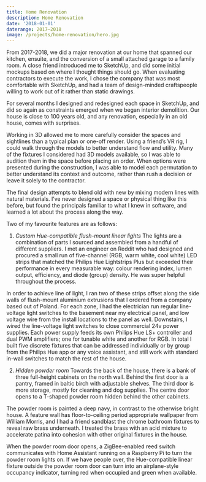 ```yaml
---
title: Home Renovation
description: Home Renovation
date: '2018-01-01'
daterange: 2017–2018
image: /projects/home-renovation/hero.jpg
---
```


From 2017-2018, we did a major renovation at our home that spanned our kitchen, ensuite, and the conversion of a small attached garage to a family room. A close friend introduced me to SketchUp, and did some initial mockups based on where I thought things should go. When evaluating contractors to execute the work, I chose the company that was most comfortable with SketchUp, and had a team of design-minded craftspeople willing to work out of it rather than static drawings.

For several months I designed and redesigned each space in SketchUp, and did so again as constraints emerged when we began interior demolition. Our house is close to 100 years old, and any renovation, especially in an old house, comes with surprises.

Working in 3D allowed me to more carefully consider the spaces and sightlines than a typical plan or one-off render. Using a friend’s VR rig, I could walk through the models to better understand flow and utility. Many of the fixtures I considered had 3D models available, so I was able to audition them in the space before placing an order. When options were presented during the construction, I was able to model each permutation to better understand its context and outcome, rather than rush a decision or leave it solely to the contractor.

The final design attempts to blend old with new by mixing modern lines with natural materials. I’ve never designed a space or physical thing like this before, but found the principals familiar to what I knew in software, and learned a lot about the process along the way.

Two of my favourite features are as follows:

1. _Custom Hue-compatible flush-mount linear lights_
   The lights are a combination of parts I sourced and assembled from a handful of different suppliers. I met an engineer on Reddit who had designed and procured a small run of five-channel (RGB, warm white, cool white) LED strips that matched the Philips Hue Lightstrips Plus but exceeded their performance in every measurable way: colour rendering index, lumen output, efficiency, and diode (group) density. He was super helpful throughout the process.

In order to achieve line of light, I ran two of these strips offset along the side walls of flush-mount aluminium extrusions that I ordered from a company based out of Poland. For each zone, I had the electrician run regular line-voltage light switches to the basement near my electrical panel, and low voltage wire from the install locations to the panel as well. Downstairs, I wired the line-voltage light switches to close commercial 24v power supplies. Each power supply feeds its own Philips Hue LS+ controller and dual PWM amplifiers; one for tunable white and another for RGB. In total I built five discrete fixtures that can be addressed individually or by group from the Philips Hue app or any voice assistant, and still work with standard in-wall switches to match the rest of the house.

2. _Hidden powder room_
   Towards the back of the house, there is a bank of three full-height cabinets on the north wall. Behind the first door is a pantry, framed in baltic birch with adjustable shelves. The third door is more storage, mostly for cleaning and dog supplies. The centre door opens to a T-shaped powder room hidden behind the other cabinets.

The powder room is painted a deep navy, in contrast to the otherwise bright house. A feature wall has floor-to-ceiling period appropriate wallpaper from William Morris, and I had a friend sandblast the chrome bathroom fixtures to reveal raw brass underneath. I treated the brass with an acid mixture to accelerate patina into cohesion with other original fixtures in the house.

When the powder room door opens, a ZigBee-enabled reed switch communicates with Home Assistant running on a Raspberry Pi to turn the powder room lights on. If we have people over, the Hue-compatible linear fixture outside the powder room door can turn into an airplane-style occupancy indicator, turning red when occupied and green when available.
